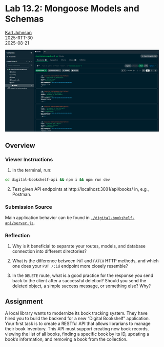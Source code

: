 # Lab 13.2: Mongoose Models and Schemas

[Karl Johnson](https://github.com/hirekarl)  
2025-RTT-30  
<time datetime="2025-08-21">2025-08-21</time>  

![Screenshot of four database items in "books" collection in MongoDB Compass.](./preview.png)

## Overview
### Viewer Instructions
1. In the terminal, run:

```bash
cd digital-bookshelf-api && npm i && npm run dev
```

2. Test given API endpoints at http://localhost:3001/api/books/ in, e.g., Postman.

### Submission Source
Main application behavior can be found in [`./digital-bookshelf-api/server.js`](./digital-bookshelf-api/server.js).

### Reflection
1. Why is it beneficial to separate your routes, models, and database connection into different directories?
>

2. What is the difference between `PUT` and `PATCH` HTTP methods, and which one does your `PUT /:id` endpoint more closely resemble?
>

3. In the `DELETE` route, what is a good practice for the response you send back to the client after a successful deletion? Should you send the deleted object, a simple success message, or something else? Why?
>

## Assignment
A local library wants to modernize its book tracking system. They have hired you to build the backend for a new “Digital Bookshelf” application. Your first task is to create a RESTful API that allows librarians to manage their book inventory. This API must support creating new book records, viewing the list of all books, finding a specific book by its ID, updating a book’s information, and removing a book from the collection.
